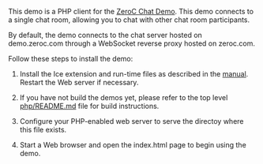 This demo is a PHP client for the [ZeroC Chat Demo](https://zeroc.com/chat/index.html). This demo connects to a single chat room,
allowing you to chat with other chat room participants.

By default, the demo connects to the chat server hosted on demo.zeroc.com through a
WebSocket reverse proxy hosted on zeroc.com.

Follow these steps to install the demo:

1) Install the Ice extension and run-time files as described in the
   [manual][1]. Restart the Web server if necessary.

2) If you have not build the demos yet, please refer to the top level
   [php/README.md](../../README.md) file for build instructions.

3) Configure your PHP-enabled web server to serve the directoy where this file
   exists.

4) Start a Web browser and open the index.html page to begin using the
   demo.

[1]: https://doc.zeroc.com/display/Ice37/Using+the+Linux+Binary+Distributions#UsingtheLinuxBinaryDistributions-PHP
